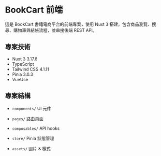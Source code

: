 # BookCart 前端

這是 BookCart 書籍電商平台的前端專案，使用 Nuxt 3 搭建，包含商品瀏覽、搜尋、購物車與結帳流程，並串接後端 REST API。

## 專案技術

- Nuxt 3 3.17.6
- TypeScript
- Tailwind CSS 4.1.11
- Pinia 3.0.3
- VueUse

## 專案結構

- `components/` UI 元件

- `pages/` 路由頁面
- `composables/` API hooks
- `store/` Pinia 狀態管理
- `assets/` 圖片 & 樣式

